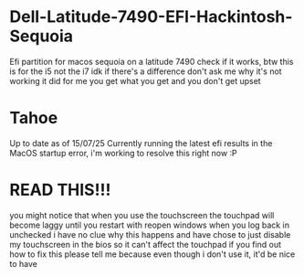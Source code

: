 # Dell-Latitude-7490-EFI-Hackintosh-Sequoia
Efi partition for macos sequoia on a latitude 7490
check if it works, btw this is for the i5 not the i7 idk if there's a difference
don't ask me why it's not working it did for me
you get what you get and you don't get upset

# Tahoe
Up to date as of 15/07/25
Currently running the latest efi results in the MacOS startup error, i'm working to resolve this right now :P
# READ THIS!!!
you might notice that when you use the touchscreen the touchpad will become laggy until you restart with reopen windows when you log back in unchecked
i have no clue why this happens and have chose to just disable my touchscreen in the bios so it can't affect the touchpad
if you find out how to fix this please tell me because even though i don't use it, it'd be nice to have
